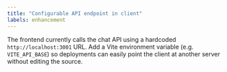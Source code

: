 ```yaml
---
title: "Configurable API endpoint in client"
labels: enhancement
---
```

The frontend currently calls the chat API using a hardcoded `http://localhost:3001` URL. Add a Vite environment variable (e.g. `VITE_API_BASE`) so deployments can easily point the client at another server without editing the source.
